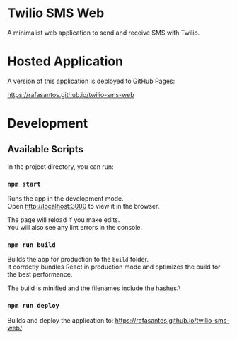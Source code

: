 Twilio SMS Web
==============
A minimalist web application to send and receive SMS with Twilio.

Hosted Application
==================
A version of this application is deployed to GitHub Pages:

https://rafasantos.github.io/twilio-sms-web

Development
===========
## Available Scripts
In the project directory, you can run:

### `npm start`
Runs the app in the development mode.\
Open [http://localhost:3000](http://localhost:3000) to view it in the browser.

The page will reload if you make edits.\
You will also see any lint errors in the console.

### `npm run build`
Builds the app for production to the `build` folder.\
It correctly bundles React in production mode and optimizes the build for the best performance.

The build is minified and the filenames include the hashes.\

### `npm run deploy`
Builds and deploy the application to: https://rafasantos.github.io/twilio-sms-web/